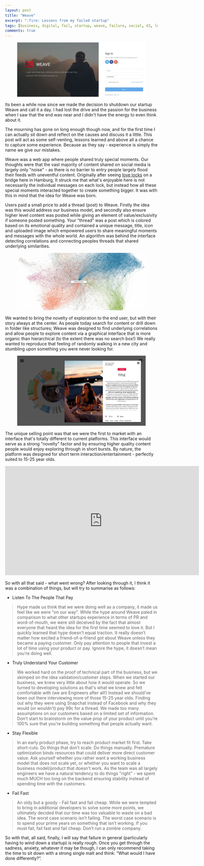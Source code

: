 ```yaml
---
layout: post
title: "Weave"
excerpt: ":fire: Lessons from my failed startup"
tags: [business, digital, fail, startup, weave, failure, social, d3, learn]
comments: true
---
```

<figure>
	<img src="/images/posts/2018/weave-1.jpg">
</figure>

Its been a while now since we made the decision to shutdown our startup Weave and call it a day. I had lost the drive and the passion for the business when I saw that the end was near and I didn't have the energy to even think about it. 

The mourning has gone on long enough though now, and for the first time I can actually sit down and reflect on the causes and discuss it a little. This post will act as some self-venting, lessons learned and above all a chance to capture some experience. Because as they say - experience is simply the name we give our mistakes.

Weave was a web app where people shared truly special moments. Our thoughts were that the vast majority of content shared on social media is largely only "noise" - as there is no barrier to entry people largely flood their feeds with uneventful content. Originally after seeing [love locks](https://en.wikipedia.org/wiki/Love_lock) on a bridge here in Hamburg, It struck me that what's enjoyable here is not necessarily the individual messages on each lock, but instead how all these special moments interacted together to create something bigger. It was with this in mind that the idea for Weave was born. 

Users paid a small price to add a thread (post) to Weave. Firstly the idea was this would address our business model, and secondly also ensure higher level content was posted while giving an element of value/exclusivity if someone posted something. Your “thread” was a post which is colored based on its emotional quality and contained a unique message, title, icon and uploaded image which empowered users to share meaningful moments and messages with the whole world. An algorithm was behind the interface detecting correlations and connecting peoples threads that shared underlying similarities. 

<figure>
	<img src="/images/posts/2018/weave-2.jpg">
</figure>

We wanted to bring the novelty of exploration to the end user, but with their story always at the center. As people today search for content or drill down in folder like structures; Weave was designed to find underlying correlations and allow people to explore content via a graphical interface that is more organic than hierarchical (to the extent there was no search box!) We really wanted to reproduce that feeling of randomly walking in a new city and stumbling upon something you were never looking for.

<figure>
	<img src="/images/posts/2018/weave-3.jpg">
</figure>

The unique selling point was that we were the first to market with an interface that's totally different to current platforms. This interface would serve as a strong "novelty" factor and by ensuring higher quality content people would enjoy exploring through in short bursts. By nature, the platform was designed for short term interaction/entertainment - perfectly suited to 15-25 year olds.

<iframe src="https://player.vimeo.com/video/141699064?autoplay=0&title=0&byline=0&portrait=0" width="640" height="360" frameborder="0" webkitallowfullscreen mozallowfullscreen allowfullscreen></iframe>


So with all that said - what went wrong? After looking through it, I think it was a combination of things, but will try to summarise as follows:

* Listen To The People That Pay
> Hype made us think that we were doing well as a company, it made us feel like we were "on our way". While the hype around Weave paled in comparison to what other startups experience in terms of PR and word-of-mouth, we were still deceived by the fact that almost everyone that heard the idea for the first time seemed to love it. But I quickly learned that hype doesn’t equal traction. It really doesn’t matter how excited a friend-of-a-friend got about Weave unless they became a paying customer. Only pay attention to people that invest a lot of time using your product or pay. Ignore the hype, it doesn’t mean you’re doing well.

* Truly Understand Your Customer
> We worked hard on the proof of technical part of the business, but we skimped on the idea validation/customer steps. When we started our business, we knew very little about how it would operate. So we turned to developing solutions as that's what we knew and felt comfortable with (we are Engineers after all!) Instead we should've been out there interviewing more of those 15-25 year olds. Finding out why they were using Snapchat instead of Facebook and why they would (or wouldn't) pay 99c for a thread. We made too many assumptions on our customers based on a limited set of information. Don’t start to brainstorm on the value prop of your product until you’re 100% sure that you’re building something that people actually want.

* Stay Flexible
> In an early product phase, try to reach product market fit first. Take short-cuts. Do things that don’t scale. Do things manually. Premature optimization binds resources that could deliver more direct customer value. Ask yourself whether you rather want a working business model that does not scale yet, or whether you want to scale a business model/product that doesn’t work. As the team was all largely engineers we have a natural tendency to do things "right" - we spent much MUCH too long on the backend ensuring stability instead of spending time with the customers. 

* Fail Fast
> An oldy but a goody - Fail fast and fail cheap. While we were tempted to bring in additional developers to solve some more points, we ultimately decided that our time was too valuable to waste on a bad idea. The worst case scenario isn’t failing. The worst case scenario is to spend your prime years on something that isn’t working. If you must fail, fail fast and fail cheap. Don’t run a zombie company.

So with that, all said, finally, I will say that failure in general (particularly having to wind down a startup) is really rough. Once you get through the sadness, anxiety, whatever it may be though, I can only recommend taking the time to sit down with a strong single malt and think: “What would I have done differently?”.
